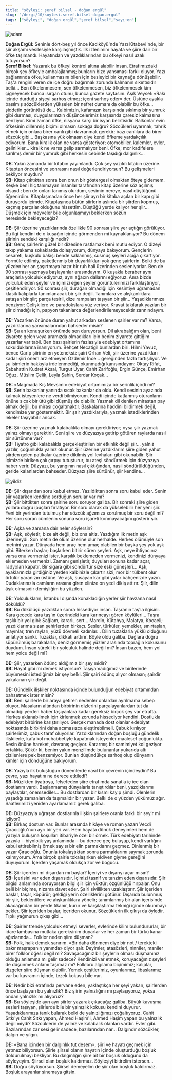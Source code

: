 ```yaml
---
title: "söyleşi: şeref bilsel - doğan ergül"
slug: "/dergi/10/soylesi.seref.bilsel-dogan.ergul"
tags: ["söyleşi", "doğan ergül","şeref bilsel","sayı:on"]
---
```




![adam](/img/adam.jpg)


**Doğan Ergül:** Seninle dört-beş yıl önce Kadıköyü'nde Yazı Kitabevi'nde, bir
şiir akşamı vesilesiyle karşılaşmıştık. İlk izlenimim hayata ve şiire
dair bir öfke taşımandı. Hayatından ve yazdıklarından bu öfkeyi nasıl
uzak tutuyorsun?\
**Şeref Bilsel:** Yazarak bu öfkeyi kontrol altına alabilir insan.
Etrafımızdaki birçok şey öfkeyle ambalajlanmış; bunların bize yansıması
farklı oluyor. Yazı bağlamında öfke, kullanmasını bilen için besleyici
bir kaynağa dönüşebilir. Taş'a rengini veren de içe doğru bağırmak
zorunda kalmanın sıkıntısıdır belki... Ben öfkelenmesem, sen
öfkelenmesen, biz öfkelenmesek kim çiğneyecek bunca ısırgan otunu, bunca
gazete sayfasını. Âşık Veysel: «Rakı içinde durduğu şişeyi sarhoş etmez;
içeni sarhoş eder» der. Üstüne ayakla basılmış sözcüklerden yükselen bir
nefret dumanı da olabilir bu öfke... şiddetin görüntüsü de...
Kalbimizin, kafamızın karşısında sıkılmış bir yumruk gibi durması;
duygularımızın düşüncelerimiz karşısında çaresiz kalmasına benziyor.
Kimi zaman öfke, nisyana karşı bir isyan belirtisidir. Balkonlar evin
öfkesinin dillenmiş biçimi olmasın sokağa doğru? Sözcükleri uyarmak,
tahrik etmek için onlara birer canlı gibi davranmak gerekir; bazı
canlılara da birer sözcük gibi... Başkasına yük olmasın diye kendi
öfkeme yardakçılık ediyorum. Bana kiralık olan ne varsa gösteriyor;
otomobiller, kalemler, evler, gelinlikler... kiralık ne varsa gelip
sarmalıyor beni. Öfke; mor kadifelere sarılmış demir bir yumruk gibi
herkesin cebinde taşıdığı dalgınlık...

**DE:** Yakın zamanda bir kitabın yayımlandı. Çok şey yazıldı
kitabın üzerine. Kitaptan öncesini ve sonrasını nasıl
değerlendiriyorsun? Bu gelişmeleri bekliyor muydun?\
**ŞB:** Kitap çıktıktan sonra ben onun bir göstergesi olmaktan
öteye gidemem. Keşke beni hiç tanımayan insanlar tarafından kitap
üzerine söz açılmış olsaydı; ben de onları tanımış olurdum, sesimin
nereye, nasıl düştüğünü öğrenirdim. Kitaplaşmadan önce her şiir ayrı bir
kitaba açılan bir kapı gibi duruyordu içimde. Kitaplaşınca bütün
şiirlerin aslında bir şiirden kopmuş, kaçmış parçalar olduğunu
hissettim. Düştüğü yerde kalıyor her şiir... Düşmek için meyveler bile
olgunlaşmayı beklerken sözün neresinde bekleyeceğiz?

**DE:** Şiir üzerine yazdıklarında özellikle 90 sonrası şiire
yer açtığın görülüyor. Bu ilgi kendini de o kuşağın içinde görmenden mi
kaynaklanıyor? Bu dönem şiirinin sendeki karşılığı nedir?\
**ŞB:** Genç şairlerin güzel bir dizesine rastlamak beni mutlu
ediyor. O dizeyi takıp yakama sokaklarda dolaşıyorum, dünyaya bakıyorum.
Gençlerin cesareti, kuşkulu bakışı bende saklanmış, susmuş şeyleri açığa
çıkartıyor. Formüle edilmiş, paketlenmiş bir duyarlılıkları yok genç
şairlerin. Belki de bu yüzden her an şaşırtmaya hazır bir ruh hali
üzerinden sesleniyorlar. Ben de 90 sonrası yazmaya başlayanlar
arasındayım. O kuşakla beraber aynı araçlarla yolculuk ediyoruz, aynı
ağacın dallarını eğiyoruz. Ama bizde yolculuk eden şeyler ve içimizi
eğen şeyler görüntülerimizi farklılaştırıyor, çeşitlendiriyor. 90
sonrası şiir, durağan olmadığı için kesintiye uğramadan klasik
kalıplarla tanımlanacak bir şiir değil. Tanımlara ve alışkanlıklara
sataşan bir şiir; parça tesirli, dize rampaları taşıyan bir şiir...
Yaşadıklarımıza benziyor: Çelişkilere ve paradokslara yüz veriyor.
Kravat takılarak yazılan bir şiir olmadığı için, papyon takanlarca
değerlendirilemeyecektir zannındayım.

**DE:** Yazarken önünde duran yahut arkadan seslenen şairler
var mı? Varsa, yazdıklarına yansımalarından bahseder misin?\
**ŞB:** Şu an konuşurken önümde sen duruyorsun. Dil akrabalığım
olan, beni ziyarete gelen veya aramızda olmadıkları için benim ziyarete
gittiğim yazarlar var tabii. Ben bazı şairlerin fazlasıyla edebiyat
ortamına sokulduklarına inanıyorum. Behçet Necatigil bunlardan biri.
Hilmi Yavuz, bence Garip şiirinin en yeteneksiz şairi Orhan Veli, şiir
üzerine yazdıkları kadar şiiri önem arz etmeyen Özdemir İnce...
gereğinden fazla tartışılıyor. Ve şu isimlerin hakkıyla irdelenmediği,
okunmadığı kanısındayım: Oktay Rifat, Sabahattin Kudret Aksal, Turgut
Uyar, Cahit Zarifoğlu, Ergin Günçe, Emirhan Oğuz, Müslim Çelik, Leyla
Şahin, Serdar Koçak...

**DE:** «Magmada Kış Mevsimi» edebiyat ortamımıza bir serinlik
içirdi mi?\
**ŞB:** Serin bakanlar yanında sıcak bakanlar da oldu. Kendi
sesinin ayazında kalmak isteyenlere ne verdi bilmiyorum. Kendi içinde
katlanmış oturanların önüne sıcak bir ütü gibi düşmüş de olabilir.
Yazmak dil denilen mirastan pay almak değil, bu mirası çoğaltmaktır.
Başkalarına haddini bildirmek değil, kendimize yer göstermektir. Bir
şair yazdıklarıyla, yazmak istediklerinden lekeler taşıyabilir ancak.

**DE:** Şiir üzerine yazmak kalabalıkta olmayı gerektiriyor;
oysa şiir yazmak yalnız olmayı gerektirir. Seni şiire ve düzyazıya
getirip götüren raylarda nasıl bir sürtünme var?\
**ŞB:** Tiyatro gibi kalabalıkla gerçekleştirilen bir etkinlik
değil şiir... yalnız yazılır, çoğunlukla yalnız okunur. Şiir üzerine
yazdıklarım şiire giden yahut şiirden gelen patikalar üzerine dikilmiş
yol levhaları gibi okunabilir. Şiir içimizde biriken çalı çırpıyı
tutuşturur, bu ateşi söndürmek için düzyazıya haber verir. Düzyazı, bu
yangının nasıl çıktığından, nasıl söndürüldüğünden, geride kalanlardan
bahseder. Düzyazı şiire sürtünür, şiir kendine...



![yildiz](/img/sapkaliadam.jpg)


**DE:**
Şiir dışarıdan soru kabul etmez. Yazıldıktan sonra soru kabul eder.
Senin şiir yazarken kendine sorduğun sorular var mı?\
**ŞB:** Şiir bittikten sonra şairine soru soruyor galiba. Bir
sonraki şiire giden yollara doğru ipuçları fırlatıyor. Bir soru olarak
da yükselebilir her yeni şiir. Yeni bir yerinden tutulmuş her sözcük
ağzımıza sorulmuş bir soru değil mi? Her soru soran cümlenin sonuna soru
işareti konmayacağını gösterir şiir.

**DE:** Aşka ve zamana dair neler söylersin?\
**ŞB:** Aşk, söyletir; bize ait değil, biz ona aitiz. Yazdığım
ilk metin aşk üzerineydi. Son metin de ölüm üzerine olur herhalde.
Herkes ölümüyle son metnini yazar. Dünyada hem araç hem amaç olabilen
bir başka şey yok aşk gibi. Biterken başlar; başlarken bitirir süren
şeyleri. Aşk, neye ihtiyacınız varsa onu vermenizi ister, karşılık
beklemeden vermenizi, kendinizi dünyaya eklemeden vermenizi. Zamanı
genişletir, duyuları sonuna kadar açar, radyoları kapatır. Bir sigara
gibi söndürtür size eski güneşleri... Aşk, ayaklarınızla girdiğiniz
yerden kalbinizle çıkartır sizi; mor bir tülbent olur örtülür yaranızın
üstüne. Ve aşk, susayan kar gibi yatar bahçenizde yazın. Dudaklarınızla
camların arasına giren elinize on yedi dikiş attırır. Şiir, dilin âşık
olmasıdır demişliğim bu yüzden.

**DE:** Yolculukların, İstanbul dışında konakladığın yerler
şiir havzana nasıl döküldü?\
**ŞB:** Bu dökülüşü yazdıktan sonra hissediyor insan. Taşranın
taş'la ilgisini. Kara gecede kara taş'ın üzerindeki kara karıncayı gören
köylüleri... Taşra taşlık bir yol gibi: Sağlam, kararlı, sert... Mardin,
Kütahya, Malatya, Kocaeli; yazdıklarıma sızan şehirlerden birkaçı.
Sesler, türküler, yemekler, sınırtaşları, mayınlar, tren rayları, yüzü
dövmeli kadınlar... Dilin tuzaklarla yüklü olduğunu anlatıyor sanki.
Tuzaklar, dikkati arttırır. Böyle oldu galiba. Dağlara doğru süpürülmüş
barakalarla, deniz görmemiş yüzler arasında toprağın kokusunu duydum.
İnsan sürekli bir yolculuk halinde değil mi? İnsan bazen, hem yol hem
yolcu değil mi?

**DE:** Şiir, yazarken ödünç aldığımız bir şey midir?\
**ŞB:** Hayat gibi mi demek istiyorsun? Taşıyamadığımız ve
birilerinde büyümesini istediğimiz bir şey belki. Şiir şairi ödünç
alıyor olmasın; şairdir yakalanan şiir değil.

**DE:** Gündelik ilişkiler noktasında içinde bulunduğun
edebiyat ortamından bahsetmek ister misin?\
**ŞB:** Beni şairlerle bir araya getiren nedenler onlardan
ayrılmama sebep oluyor. Masaların altından birbirinin dizlerini
parçalayanlardan tut da olmadığı yerden haber taşıyanlara kadar gereksiz
birçok şey var etrafta. Herkes aklanabilmek için kirlenmek zorunda
hissediyor kendini. Dostlukla edebiyat birbirine karıştırılıyor. Gerçek
manada dost olanlar edebiyat noktasında birbirini daha acımasızca
eleştirebilmeli. Çabuk kırılıyor şairlerimiz, çabuk taraf oluyorlar.
Yazdıklarından doğan boşluğu gündelik ilişkilerle, kafa kol muhabbetiyle
kapatmak isteyenler maalesef çoğunlukta. Sesin önüne hareket, davranış
geçiyor. Kararmış bir samimiyet kol geziyor ortalıkta. Şükür ki, benim
yakın menzilimde bulunanlar yukarıda altı çizilenlere pek benzemiyor.
Bunları düşündükçe sarhoş olup dünyanın kimler için döndüğüne bakıyorum.

**DE:** Yazıyla ilk buluştuğun dönemlerde nasıl bir çevrenin
içindeydin? Bu çevre, yazı hayatını ne derece etkiledi?\
**ŞB:** Müzikten tiyatroya, felsefeden şiire etrafımda sanatla
iç içe olan dostlarım vardı. Başlanmamış dünyalarla tanıştırdılar beni,
yazdıklarımı paylaştılar, önemsediler... Bu dostlardan bir kısmı kayıp
şimdi. Ölenlerin yaşadığı zamanları da taşımalıdır bir yazar. Belki de o
yüzden yükümüz ağır. Saatlerimizi yeniden ayarlamamız gerek galiba.

**DE:** Düzyazıyla uğraşan dostlarınla ilişkin şairlere oranla
farklı bir seyir mi izliyor?\
**ŞB:** Birkaç dostum var. Bunlar arasında hikâye ve roman
yazarı Vecdi Çıracıoğlu'nun ayrı bir yeri var. Hem hayata dönük
deneyimleri hem de yazıyla buluşma koşulları itibariyle özel bir örnek.
Türk edebiyatı tarihinde yazıyla --biyolojik yaş anlamında-- bu derece
geç buluşup, kendi varlığını kabul ettirebilmiş örnek sayısı bir elin
parmaklarını geçmez. Dinlenmiş bir yazar Çıracıoğlu. Onunla
tokalaştıktan sonra parmaklarımı saymak zorunda kalmıyorum. Ama birçok
şairle tokalaşırken eldiven giyme gereğini duyuyorum. İçerden yaşamak
oldukça zor ve boğucu.

**DE:** Şiir içerden mi dışardan mı başlar? İçeriyi ve dışarıyı
açar mısın?\
**ŞB:** İçerisini var eden dışarısıdır. İçimizi tasnif ve
tanzim eden dışarısıdır. Şiir bilgisi anlamında soruyorsan bilgi şiir
için yüktür; özgünlüğü hırpalar. Onu belli bir biçime, nizama davet
eder. Şairi sivillikten uzaklaştırır. Şiir içeriden başlar, taşar,
köpürür; geldiği yerin özelliklerini götürür. Dışarıda bulunmuş bir
şiir, beklentilere ve alışkanlıklara yönelir; tanımlanmış bir alan
içerisinde akacağından bir yerde tıkanır, kurur ve karşılaştırma tekniği
içinde okunmayı bekler. Şiir içeriden başlar, içeriden okunur.
Sözcüklerin ilk çıkışı da öyledir. Tıpkı yağmurun çıkışı gibi...

**DE:** Şairler trende yolculuk etmeyi severler, evlerinde
kilim bulundururlar, bir idare lambasına mutlaka gereksinim duyarlar ve
her zaman bir türkü kanar ağızlarında... Folklor neden şiire düşman?\
**ŞB:** Folk, halk demek sanırım. «Bir daha dönmem diye bir not
/ terekteki bakır maşrapanın yanında» diyor şair. Deyimler, atasözleri,
ninniler, maniler birer folklor öğesi değil mi? Savaşacağınız bir
şeylerin olması düşmanınız olduğu anlamına mı gelir sadece? Kendinizi
var etmek, koruyacağınız şeyleri de düşünmek anlamı taşımaz mı? Folkloru
algılama biçimimiz; kalıplar, dizgeler şiire düşman olabilir. Yemek
çeşitlerimiz, oyunlarımız, libaslarımız var bu kavramın içinde, tezek
kokusu bile var.

**DE:** Nedir bizi etrafında pervane eden, yaklaştıkça her şeyi
yakan, şairlerden önce başlayan bu yalnızlık? Biz şiirin yalnızlığını mı
paylaşıyoruz, yoksa ondan yalnızlık mı alıyoruz?\
**ŞB:** Bu söyleşide ayrı ayrı şiirler yazarak çıkacağız
galiba. Büyük kavuşma sesleri taşıyan, şiirlerde bile bir yalnızlık
kokusu kendini duyurur. Yaşadıklarımıza tanık bularak belki de
yalnızlığımızı çoğaltıyoruz. Cahit Sıtkı'yı Cahit Sıtkı yapan, Ahmed
Haşim'i, Ahmed Haşim yapan bu yalnızlık değil miydi? Sözcüklerin de
yalnız ve kalabalık olanları vardır. Evler gibi. Bazılarından zar sesi
gelir sadece, bazılarından nar... Dalgındır sözcükler, dalgın ve yılgın.

**DE:** «Bana içinden bir dalgınlık tut desem», şiiri ve hayatı
geçmek için yetmez biliyorsun. Şiirle şiirsel olanın hayatın içinde
oluşturduğu boşluk doldurulmayı bekliyor. Bu dalgınlığın şiire ait bir
boşluk olduğunu da söyleyeyim. Şiirsel olan boşluk kaldırmaz. Söyleşiyi
bitirelim istersen...\
**ŞB:** Doğru söylüyorsun. Şiirsel demeyelim de şiir olan
boşluk kaldırmaz. Boşluk arayanlar sinemaya gitsin.

